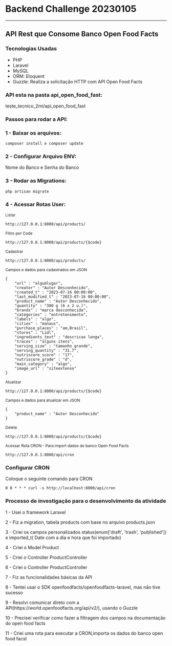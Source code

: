<h1>Backend Challenge 20230105</h1>

<hr>

<h2>API Rest que Consome Banco Open Food Facts</h2>

<h3>Tecnologias Usadas</h3>
<ul>
    <li>PHP</li>
    <li>Laravel</li>
    <li>MySQL</li>
    <li>ORM: Eloquent</li>
    <li>Guzzle: Realiza a solicitação HTTP com API Open Food Facts</li>
</ul>

### API esta na pasta api_open_food_fast:

<p>teste_tecnico_2mi/api_open_food_fast</p>

### Passos para rodar a API:

### 1 - Baixar os arquivos:
```
composer install e composer update
```

### 2 - Configurar Arquivo ENV:

Nome do Banco e Senha do Banco

### 3 - Rodar as Migrations:
```
php artisan migrate
```

### 4 - Acessar Rotas User:
<p style="font-size:12px">Listar</p>

```
http://127.0.0.1:8000/api/products/
```

<p style="font-size:12px">Filtro por Code</p>

```
http://127.0.0.1:8000/api/products/{$code}
```

<p style="font-size:12px">Cadastrar</p>

```
http://127.0.0.1:8000/api/products/
```
<p style="font-size:12px">Campos e dados para cadastrados em JSON</p>

```
{
    "url" : "algumlugar",
	"creator" : "Autor Desconhecido",
	"created_t" : "2023-07-16 00:00:00",
	"last_modified_t" : "2023-07-16 00:00:00",
	"product_name" : "Autor Desconhecido",
	"quantity" : "380 g (6 x 2 u.)",
	"brands" : "marca desconhecida",
	"categories" : "entretenimento",
	"labels" : "algo",
	"cities" : "manaus",
	"purchase_places" : "am,Brasil",
	"stores" : "Lidl",
	"ingredients_text" : "descricao longa",
	"traces" : "alguns itens",
	"serving_size" : "tamanho grande",                           
	"serving_quantity" : "31.7",
	"nutriscore_score" : "17",
	"nutriscore_grade" : "d",
	"main_category" : "algo",
	"image_url" : "siteextenso"
}

```

<p style="font-size:12px">Atualizar</p>

```
http://127.0.0.1:8000/api/products/{$code}
```

<p style="font-size:12px">Campos e dados para atualizar em JSON</p>

```
{
    "product_name" : "Autor Desconhecido"
}
```

<p style="font-size:12px">Delete</p>

```
http://127.0.0.1:8000/api/products/{$code}
```

<p style="font-size:12px">Acessar Rota CRON - Para import dados do banco Open Food Facts</p>

```
http://127.0.0.1:8000/api/cron
```

<h3>Configurar CRON</h3>

<p>Coloque o seguinte comando para CRON</p>

```
0 0 * * * curl -s http://localhost:8000/api/cron
```

<h3>Processo de investigação para o desenvolvimento da atividade </h3>

<p>1 - Usei o framework Laravel<p>
<p>2 - Fiz a migration, tabela products com base no arquivo products.json</p>
<p>3 - Criei os campos personalizados status(enum['draft', 'trash', 'published']) e imported_t( Date com a dia e hora que foi importado)</p>
<p>4 - Criei o Model Product</p>
<p>5 - Criei o Controller ProductController</p>
<p>6 - Criei o Controller ProductController</p>
<p>7 - Fiz as funcionalidades básicas da API<p>
<p>8 - Tentei usar o SDK openfoodfacts/openfoodfacts-laravel, mas não tive sucesso<p>
<p>9 - Resolvi comunicar direto com a API(https://world.openfoodfacts.org/api/v2/), usando o Guzzle<p>
<p>10 - Precisei verificar como fazer a filtragem dos campos na documentação do open food facts</p>
<p>11 - Criei uma rota para executar a CRON,importa os dados do banco open food facst</p>